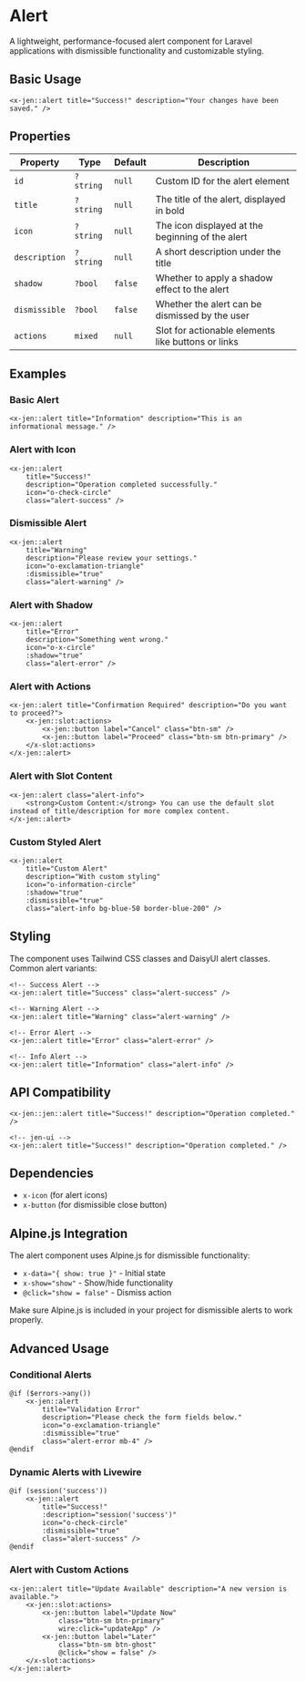 # Alert

A lightweight, performance-focused alert component for Laravel applications with dismissible functionality and customizable styling.

## Basic Usage

```blade
<x-jen::alert title="Success!" description="Your changes have been saved." />
```

## Properties

| Property      | Type      | Default | Description                                        |
| ------------- | --------- | ------- | -------------------------------------------------- |
| `id`          | `?string` | `null`  | Custom ID for the alert element                    |
| `title`       | `?string` | `null`  | The title of the alert, displayed in bold          |
| `icon`        | `?string` | `null`  | The icon displayed at the beginning of the alert   |
| `description` | `?string` | `null`  | A short description under the title                |
| `shadow`      | `?bool`   | `false` | Whether to apply a shadow effect to the alert      |
| `dismissible` | `?bool`   | `false` | Whether the alert can be dismissed by the user     |
| `actions`     | `mixed`   | `null`  | Slot for actionable elements like buttons or links |

## Examples

### Basic Alert

```blade
<x-jen::alert title="Information" description="This is an informational message." />
```

### Alert with Icon

```blade
<x-jen::alert
    title="Success!"
    description="Operation completed successfully."
    icon="o-check-circle"
    class="alert-success" />
```

### Dismissible Alert

```blade
<x-jen::alert
    title="Warning"
    description="Please review your settings."
    icon="o-exclamation-triangle"
    :dismissible="true"
    class="alert-warning" />
```

### Alert with Shadow

```blade
<x-jen::alert
    title="Error"
    description="Something went wrong."
    icon="o-x-circle"
    :shadow="true"
    class="alert-error" />
```

### Alert with Actions

```blade
<x-jen::alert title="Confirmation Required" description="Do you want to proceed?">
    <x-jen::slot:actions>
        <x-jen::button label="Cancel" class="btn-sm" />
        <x-jen::button label="Proceed" class="btn-sm btn-primary" />
    </x-slot:actions>
</x-jen::alert>
```

### Alert with Slot Content

```blade
<x-jen::alert class="alert-info">
    <strong>Custom Content:</strong> You can use the default slot instead of title/description for more complex content.
</x-jen::alert>
```

### Custom Styled Alert

```blade
<x-jen::alert
    title="Custom Alert"
    description="With custom styling"
    icon="o-information-circle"
    :shadow="true"
    :dismissible="true"
    class="alert-info bg-blue-50 border-blue-200" />
```

## Styling

The component uses Tailwind CSS classes and DaisyUI alert classes. Common alert variants:

```blade
<!-- Success Alert -->
<x-jen::alert title="Success" class="alert-success" />

<!-- Warning Alert -->
<x-jen::alert title="Warning" class="alert-warning" />

<!-- Error Alert -->
<x-jen::alert title="Error" class="alert-error" />

<!-- Info Alert -->
<x-jen::alert title="Information" class="alert-info" />
```

## API Compatibility

```blade
<x-jen::jen::alert title="Success!" description="Operation completed." />

<!-- jen-ui -->
<x-jen::alert title="Success!" description="Operation completed." />
```

## Dependencies

-   `x-icon` (for alert icons)
-   `x-button` (for dismissible close button)

## Alpine.js Integration

The alert component uses Alpine.js for dismissible functionality:

-   `x-data="{ show: true }"` - Initial state
-   `x-show="show"` - Show/hide functionality
-   `@click="show = false"` - Dismiss action

Make sure Alpine.js is included in your project for dismissible alerts to work properly.

## Advanced Usage

### Conditional Alerts

```blade
@if ($errors->any())
    <x-jen::alert
        title="Validation Error"
        description="Please check the form fields below."
        icon="o-exclamation-triangle"
        :dismissible="true"
        class="alert-error mb-4" />
@endif
```

### Dynamic Alerts with Livewire

```blade
@if (session('success'))
    <x-jen::alert
        title="Success!"
        :description="session('success')"
        icon="o-check-circle"
        :dismissible="true"
        class="alert-success" />
@endif
```

### Alert with Custom Actions

```blade
<x-jen::alert title="Update Available" description="A new version is available.">
    <x-jen::slot:actions>
        <x-jen::button label="Update Now"
            class="btn-sm btn-primary"
            wire:click="updateApp" />
        <x-jen::button label="Later"
            class="btn-sm btn-ghost"
            @click="show = false" />
    </x-slot:actions>
</x-jen::alert>
```
